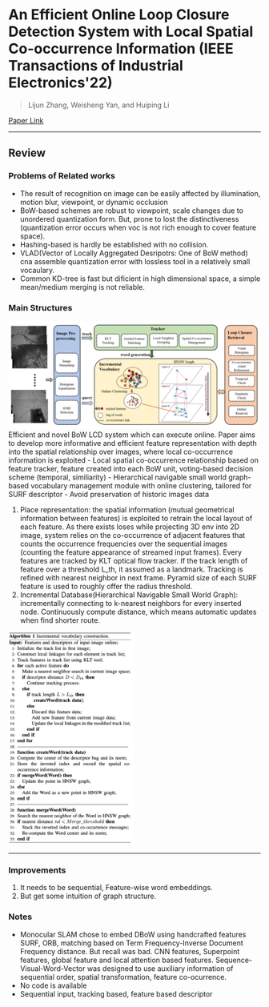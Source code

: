 # An Efficient Online Loop Closure Detection System with Local Spatial Co-occurrence Information (IEEE Transactions of Industrial Electronics'22)

> Lijun Zhang, Weisheng Yan, and Huiping Li

[Paper Link](https://ieeexplore.ieee.org/stamp/stamp.jsp?tp=&arnumber=9957088)  

---
## Review
### Problems of Related works
- The result of recognition on image can be easily affected by illumination, motion blur, viewpoint, or dynamic occlusion
- BoW-based schemes are robust to viewpoint, scale changes due to unordered quantization form. But, prone to lost the distinctiveness (quantization error occurs when voc is not rich enough to cover feature space).
- Hashing-based is hardly be established with no collision.
- VLAD(Vector of Locally Aggregated Desripotrs: One of BoW method) cna assemble quantization error with lossless tool in a relatively small vocaulary.
- Common KD-tree is fast but dificient in high dimensional space, a simple mean/medium merging is not reliable.

### Main Structures
<img src="./assets/Local Spatial Co-occurrence.png">
Efficient and novel BoW LCD system which can execute online. 
Paper aims to develop more informative and efficient feature representation with depth into the spatial relationship over images, where local co-occurrence information is exploited
- Local spatial co-occurrence relationship based on feature tracker, feature created into each BoW unit, voting-based decision scheme (temporal, similiarity)
- Hierarchical navigable small world graph-based vocabulary management module with online clustering, tailored for SURF descriptor
- Avoid preservation of historic images data

1. Place representation: the spatial information (mutual geometrical information between features) is exploited to retrain the local layout of each feature. As there exists loses while projecting 3D env into 2D image, system relies on the co-occurrence of adjacent features that counts the occurrence frequencies over the sequential images (counting the feature appearance of streamed input frames). Every features are tracked by KLT optical flow tracker. If the track length of feature over a threshold L_th, it assumed as a landmark. Tracking is refined with nearest neighbor in next frame. Pyramid size of each SURF feature is used to roughly offer the radius threshold.  
2. Incremental Database(Hierarchical Navigable Small World Graph): incrementally connecting to k-nearest neighbors for every inserted node. Continuously compute distance, which means automatic updates when find shorter route.
<img src="./assets/LCD alg.png" width=50%>

---
### Improvements
1. It needs to be sequential, Feature-wise word embeddings.
2. But get some intuition of graph structure.


### Notes
- Monocular SLAM chose to embed DBoW using handcrafted features SURF, ORB, matching based on Term Frequency-Inverse Document Frequency distance. But recall was bad. CNN features, Superpoint features, global feature and local attention based features. Sequence-Visual-Word-Vector was designed to use auxiliary information of sequential order, spatial transformation, feature co-ocurrence.
- No code is available
- Sequential input, tracking based, feature based descriptor

